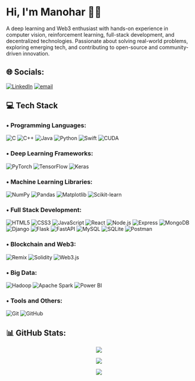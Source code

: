 # Hi, I'm Manohar 👋🏼
A deep learning and Web3 enthusiast with hands-on experience in computer vision, reinforcement learning, full-stack development, and decentralized technologies. Passionate about solving real-world problems, exploring emerging tech, and contributing to open-source and community-driven innovation.<br>

## 🌐 Socials:
[![LinkedIn](https://img.shields.io/badge/LinkedIn-%230077B5.svg?logo=linkedin&logoColor=white)](https://linkedin.com/in/https://www.linkedin.com/in/manohar3000) [![email](https://img.shields.io/badge/Email-D14836?logo=gmail&logoColor=white)](mailto:manohargehlot3000@gmail.com) 

## 💻 Tech Stack

### • Programming Languages:
![C](https://img.shields.io/badge/C-%2300599C.svg?style=flat&logo=c&logoColor=white)
![C++](https://img.shields.io/badge/C++-%2300599C.svg?style=flat&logo=c%2B%2B&logoColor=white)
![Java](https://img.shields.io/badge/Java-%23ED8B00.svg?style=flat&logo=openjdk&logoColor=white)
![Python](https://img.shields.io/badge/Python-3670A0?style=flat&logo=python&logoColor=ffdd54)
![Swift](https://img.shields.io/badge/Swift-F54A2A?style=flat&logo=swift&logoColor=white)
![CUDA](https://img.shields.io/badge/CUDA-000000.svg?style=flat&logo=nvidia&logoColor=green)


### • Deep Learning Frameworks:
![PyTorch](https://img.shields.io/badge/PyTorch-%23EE4C2C.svg?style=flat&logo=pytorch&logoColor=white)
![TensorFlow](https://img.shields.io/badge/TensorFlow-%23FF6F00.svg?style=flat&logo=TensorFlow&logoColor=white)
![Keras](https://img.shields.io/badge/Keras-D00000?style=flat&logo=keras&logoColor=white)


### • Machine Learning Libraries:
![NumPy](https://img.shields.io/badge/NumPy-%23013243.svg?style=flat&logo=numpy&logoColor=white)
![Pandas](https://img.shields.io/badge/Pandas-150458?style=flat&logo=pandas&logoColor=white)
![Matplotlib](https://img.shields.io/badge/Matplotlib-11557C?style=flat)
![Scikit-learn](https://img.shields.io/badge/Scikit--learn-%23F7931E.svg?style=flat&logo=scikit-learn&logoColor=white)


### • Full Stack Development:
![HTML5](https://img.shields.io/badge/HTML5-%23E34F26.svg?style=flat&logo=html5&logoColor=white)
![CSS3](https://img.shields.io/badge/CSS3-%231572B6.svg?style=flat&logo=css3&logoColor=white)
![JavaScript](https://img.shields.io/badge/JavaScript-%23323330.svg?style=flat&logo=javascript&logoColor=%23F7DF1E)
![React](https://img.shields.io/badge/React-%2320232a.svg?style=flat&logo=react&logoColor=%2361DAFB)
![Node.js](https://img.shields.io/badge/Node.js-339933?style=flat&logo=node.js&logoColor=white)
![Express](https://img.shields.io/badge/Express.js-%23404d59.svg?style=flat&logo=express&logoColor=%2361DAFB)
![MongoDB](https://img.shields.io/badge/MongoDB-%234ea94b.svg?style=flat&logo=mongodb&logoColor=white)
![Django](https://img.shields.io/badge/Django-%23092E20.svg?style=flat&logo=django&logoColor=white)
![Flask](https://img.shields.io/badge/Flask-%23000.svg?style=flat&logo=flask&logoColor=white)
![FastAPI](https://img.shields.io/badge/FastAPI-005571?style=flat&logo=fastapi)
![MySQL](https://img.shields.io/badge/MySQL-4479A1.svg?style=flat&logo=mysql&logoColor=white)
![SQLite](https://img.shields.io/badge/SQLite-%2307405e.svg?style=flat&logo=sqlite&logoColor=white)
![Postman](https://img.shields.io/badge/Postman-FF6C37?style=flat&logo=postman&logoColor=white)



### • Blockchain and Web3:
![Remix](https://img.shields.io/badge/Remix-%23000.svg?style=flat&logo=remix&logoColor=white)
![Solidity](https://img.shields.io/badge/Solidity-%23363636.svg?style=flat&logo=solidity&logoColor=white)
![Web3.js](https://img.shields.io/badge/Web3.js-F16822?style=flat&logo=web3.js&logoColor=white)



### • Big Data:
![Hadoop](https://img.shields.io/badge/Hadoop-66CCFF?style=flat&logo=apachehadoop&logoColor=black)
![Apache Spark](https://img.shields.io/badge/Apache%20Spark-FDEE21?style=flat&logo=apachespark&logoColor=black)
![Power BI](https://img.shields.io/badge/PowerBI-F2C811?style=flat&logo=powerbi&logoColor=black)


### • Tools and Others:
![Git](https://img.shields.io/badge/Git-%23F05033.svg?style=flat&logo=git&logoColor=white)
![GitHub](https://img.shields.io/badge/GitHub-%23121011.svg?style=flat&logo=github&logoColor=white)



## 📊 GitHub Stats:
<div align="center">
  
  <img src="https://github-readme-stats.vercel.app/api?username=manohar3000&theme=default&hide_border=false&include_all_commits=true&count_private=true" /><br/>
  
  <img src="https://nirzak-streak-stats.vercel.app/?user=manohar3000&theme=default&hide_border=false" /><br/>
  
  <img src="https://github-readme-stats.vercel.app/api/top-langs/?username=manohar3000&theme=default&hide_border=false&include_all_commits=true&count_private=true&layout=compact" />
  
</div>
